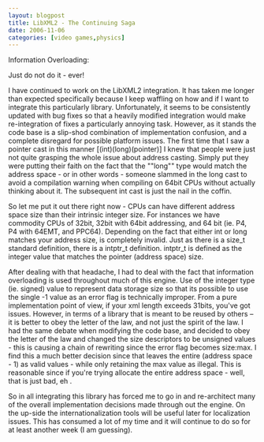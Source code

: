 ```yaml
---
layout: blogpost
title: LibXML2 - The Continuing Saga
date: 2006-11-06
categories: [video games,physics]
---
```

Information Overloading: 

Just do not do it - ever! 

I have continued to work on the LibXML2 integration. It has taken me longer than expected specifically because I keep waffling on how and if I want to integrate this particularly library. Unfortunately, it seems to be consistently updated with bug fixes so that a heavily modified integration would make re-integration of fixes a particularly annoying task. However, as it stands the code base is a slip-shod combination of implementation confusion, and a complete disregard for possible platform issues. The first time that I saw a pointer cast in this manner [(int)(long)(pointer)] I knew that people were just not quite grasping the whole issue about address casting. Simply put they were putting their faith on the fact that the ""long"" type would match the address space - or in other words - someone slammed in the long cast to avoid a compilation warning when compiling on 64bit CPUs without actually thinking about it. The subsequent int cast is just the nail in the coffin. 

<!--more-->

So let me put it out there right now - CPUs can have different address space size than their intrinsic integer size. For instances we have commodity CPUs of 32bit, 32bit with 64bit addressing, and 64 bit (ie. P4, P4 with 64EMT, and PPC64). Depending on the fact that either int or long matches your address size, is completely invalid. Just as there is a size_t standard definition, there is a intptr_t definition. intptr_t is defined as the integer value that matches the pointer (address space) size. 

After dealing with that headache, I had to deal with the fact that information overloading is used throughout much of this engine. Use of the integer type (ie. signed) value to represent data storage size so that its possible to use the single -1 value as an error flag is technically improper. From a pure implementation point of view, if your xml length exceeds 31bits, you've got issues. However, in terms of a library that is meant to be reused by others – it is better to obey the letter of the law, and not just the spirit of the law. I had the same debate when modifying the code base, and decided to obey the letter of the law and changed the size descriptors to be unsigned values - this is causing a chain of rewriting since the error flag becomes size:max. I find this a much better decision since that leaves the entire (address space - 1) as valid values - while only retaining the max value as illegal. This is reasonable since if you're trying allocate the entire address space - well, that is just bad, eh . 

So in all integrating this library has forced me to go in and re-architect many of the overall implementation decisions made through out the engine. On the up-side the internationalization tools will be useful later for localization issues. This has consumed a lot of my time and it will continue to do so for at least another week (I am guessing).
